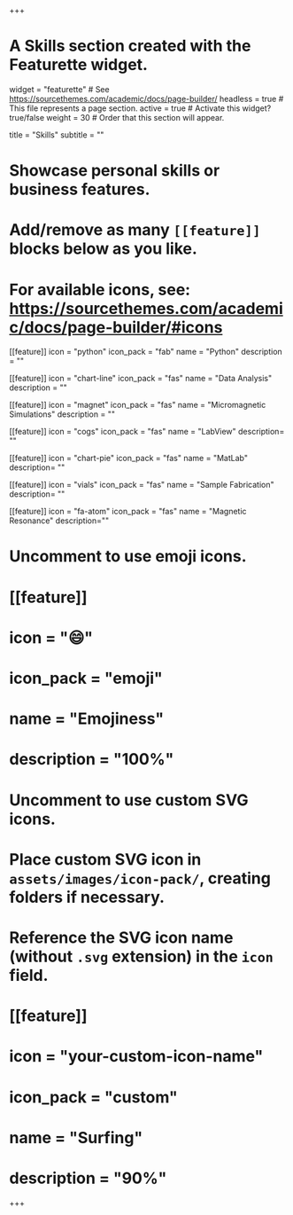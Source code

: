 +++
# A Skills section created with the Featurette widget.
widget = "featurette"  # See https://sourcethemes.com/academic/docs/page-builder/
headless = true  # This file represents a page section.
active = true  # Activate this widget? true/false
weight = 30  # Order that this section will appear.

title = "Skills"
subtitle = ""

# Showcase personal skills or business features.
#
# Add/remove as many `[[feature]]` blocks below as you like.
#
# For available icons, see: https://sourcethemes.com/academic/docs/page-builder/#icons

[[feature]]
  icon = "python"
  icon_pack = "fab"
  name = "Python"
  description = ""

[[feature]]
  icon = "chart-line"
  icon_pack = "fas"
  name = "Data Analysis"
  description = ""  

[[feature]]
  icon = "magnet"
  icon_pack = "fas"
  name = "Micromagnetic Simulations"
  description = ""

[[feature]]
  icon = "cogs"
  icon_pack = "fas"
  name = "LabView"
  description= ""

[[feature]]
    icon = "chart-pie"
    icon_pack = "fas"
    name = "MatLab"
    description= ""

[[feature]]
  icon = "vials"
  icon_pack = "fas"
  name = "Sample Fabrication"
  description= ""

[[feature]]
    icon = "fa-atom"
    icon_pack = "fas"
    name = "Magnetic Resonance"
    description=""

# Uncomment to use emoji icons.
# [[feature]]
#  icon = ":smile:"
#  icon_pack = "emoji"
#  name = "Emojiness"
#  description = "100%"  

# Uncomment to use custom SVG icons.
# Place custom SVG icon in `assets/images/icon-pack/`, creating folders if necessary.
# Reference the SVG icon name (without `.svg` extension) in the `icon` field.
# [[feature]]
#  icon = "your-custom-icon-name"
#  icon_pack = "custom"
#  name = "Surfing"
#  description = "90%"

+++
